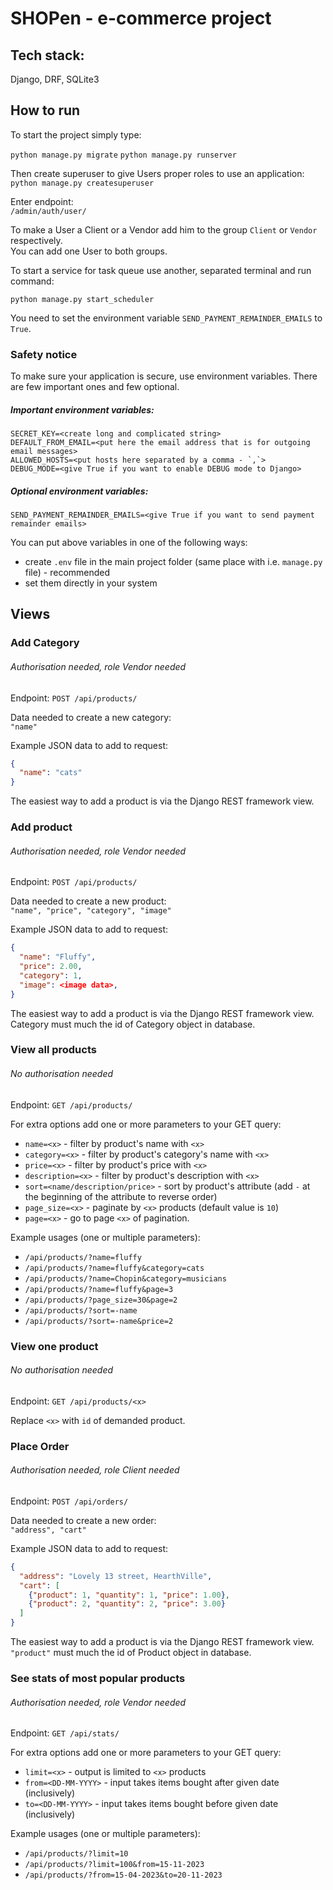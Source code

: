 # SHOPen - e-commerce project

## Tech stack:
Django, DRF, SQLite3


## How to run

To start the project simply type:

`python manage.py migrate`
`python manage.py runserver`

Then create superuser to give Users proper roles to use an application:<br>
`python manage.py createsuperuser`

Enter endpoint: <br>
`/admin/auth/user/`

To make a User a Client or a Vendor add him to the group `Client` or `Vendor` respectively.<br>
You can add one User to both groups.

To start a service for task queue use another, separated terminal and run command:

`python manage.py start_scheduler`

You need to set the environment variable `SEND_PAYMENT_REMAINDER_EMAILS` to `True`.

### Safety notice

To make sure your application is secure, use environment variables.
There are few important ones and few optional.

##### Important environment variables:
```
SECRET_KEY=<create long and complicated string>
DEFAULT_FROM_EMAIL=<put here the email address that is for outgoing email messages>
ALLOWED_HOSTS=<put hosts here separated by a comma - `,`>
DEBUG_MODE=<give True if you want to enable DEBUG mode to Django>
```

##### Optional environment variables:
```
SEND_PAYMENT_REMAINDER_EMAILS=<give True if you want to send payment remainder emails>
```

You can put above variables in one of the following ways:

- create `.env` file in the main project folder (same place with i.e. `manage.py` file) - recommended
- set them directly in your system

#####

## Views

### Add Category
###### Authorisation needed, role Vendor needed
Endpoint: `POST /api/products/`

Data needed to create a new category:<br>
`"name"`

Example JSON data to add to request:<br>
```json
{
  "name": "cats"
}
```
The easiest way to add a product is via the Django REST framework view.


### Add product
###### Authorisation needed, role Vendor needed
Endpoint: `POST /api/products/`

Data needed to create a new product:<br>
`"name", "price", "category", "image"`

Example JSON data to add to request:<br>
```json
{
  "name": "Fluffy",
  "price": 2.00,
  "category": 1,
  "image": <image data>,
}
```
The easiest way to add a product is via the Django REST framework view.<br>
Category must much the id of Category object in database.

### View all products
###### No authorisation needed
Endpoint: `GET /api/products/`

For extra options add one or more parameters to your GET query:<br>
- `name=<x>` - filter by product's name with `<x>`<br>
- `category=<x>` - filter by product's category's name with `<x>`<br>
- `price=<x>` - filter by product's price with `<x>`<br>
- `description=<x>` - filter by product's description with `<x>`<br>
- `sort=<name/description/price>` - sort by product's attribute (add `-` at the beginning of the attribute to reverse order)<br>
- `page_size=<x>` - paginate by `<x>` products (default value is `10`)
- `page=<x>` - go to page `<x>` of pagination.<br>

Example usages (one or multiple parameters):<br>
- `/api/products/?name=fluffy`
- `/api/products/?name=fluffy&category=cats`
- `/api/products/?name=Chopin&category=musicians`
- `/api/products/?name=fluffy&page=3`
- `/api/products/?page_size=30&page=2`
- `/api/products/?sort=-name`
- `/api/products/?sort=-name&price=2`

### View one product
###### No authorisation needed

Endpoint: `GET /api/products/<x>`

Replace `<x>` with `id` of demanded product.

### Place Order
###### Authorisation needed, role Client needed

Endpoint: `POST /api/orders/`

Data needed to create a new order:<br>
`"address", "cart"`

Example JSON data to add to request:<br>
```json
{
  "address": "Lovely 13 street, HearthVille",
  "cart": [
    {"product": 1, "quantity": 1, "price": 1.00},
    {"product": 2, "quantity": 2, "price": 3.00}
  ]
}
```
The easiest way to add a product is via the Django REST framework view.<br>
`"product"` must much the id of Product object in database.


### See stats of most popular products
###### Authorisation needed, role Vendor needed

Endpoint: `GET /api/stats/`

For extra options add one or more parameters to your GET query:
- `limit=<x>` - output is limited to `<x>` products
- `from=<DD-MM-YYYY>` - input takes items bought after given date (inclusively)
- `to=<DD-MM-YYYY>` - input takes items bought before given date (inclusively)

Example usages (one or multiple parameters):<br>
- `/api/products/?limit=10`
- `/api/products/?limit=100&from=15-11-2023`
- `/api/products/?from=15-04-2023&to=20-11-2023`
